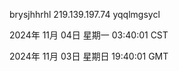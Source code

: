 brysjhhrhl 219.139.197.74 yqqlmgsycl

2024年 11月 04日 星期一 03:40:01 CST

2024年 11月 03日 星期日 19:40:01 GMT
